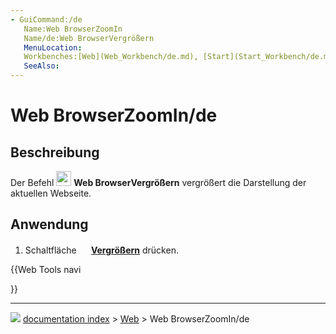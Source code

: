 ```yaml
---
- GuiCommand:/de
   Name:Web BrowserZoomIn
   Name/de:Web BrowserVergrößern
   MenuLocation:
   Workbenches:[Web](Web_Workbench/de.md), [Start](Start_Workbench/de.md)
   SeeAlso:
---
```


# Web BrowserZoomIn/de

## Beschreibung

Der Befehl <img alt="" src=images/Web_BrowserZoomIn.svg  style="width:24px;"> **Web BrowserVergrößern** vergrößert die Darstellung der aktuellen Webseite.

## Anwendung

1.  Schaltfläche **<img src="images/Web_BrowserZoomIn.svg" width=16px> [Vergrößern](Web_BrowserZoomOut/de.md)** drücken.





{{Web Tools navi

}}



---
![](images/Right_arrow.png) [documentation index](../README.md) > [Web](Web_Workbench.md) > Web BrowserZoomIn/de

